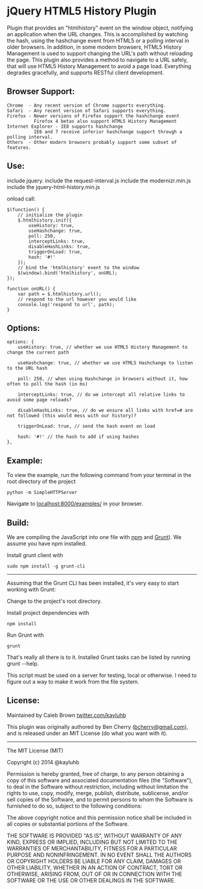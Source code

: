 jQuery HTML5 History Plugin
===========================

Plugin that provides an "htmlhistory" event on the window object, notifying an application when the URL changes.
This is accomplished by watching the hash, using the hashchange event from HTML5 or a polling interval in older browsers.
In addition, in some modern browsers, HTML5 History Management is used to support changing the URL's path without reloading the page.
This plugin also provides a method to navigate to a URL safely, that will use HTML5 History Management to avoid a page load.
Everything degrades gracefully, and supports RESTful client development.

Browser Support:
----------------

    Chrome  - Any recent version of Chrome supports everything.
    Safari  - Any recent version of Safari supports everything.
    Firefox - Newer versions of Firefox support the hashchange event
              Firefox 4 betas also support HTML5 History Management
    Internet Explorer - IE8 supports hashchange
              IE6 and 7 receive inferior hashchange support through a polling interval.
    Others  - Other modern browsers probably support some subset of features.


Use:
----

include jquery.
include the request-interval.js
include the modernizr.min.js
include the jquery-html-history.min.js

onload call:

    $(function() {
        // initialize the plugin
        $.htmlhistory.init({
            useHistory: true,
            useHashchange: true,
            poll: 250,
            interceptLinks: true,
            disableHashLinks: true,
            triggerOnLoad: true,
            hash: '#!'
        });
        // bind the 'htmlhistory' event to the window
        $(window).bind('htmlhistory', onURL);
    });

    function onURL() {
        var path = $.htmlhistory.url();
        // respond to the url however you would like
        console.log('respond to url', path);
    }


Options:
--------

    options: {
        useHistory: true, // whether we use HTML5 History Management to change the current path

        useHashchange: true, // whether we use HTML5 Hashchange to listen to the URL hash

        poll: 250, // when using Hashchange in browsers without it, how often to poll the hash (in ms)

        interceptLinks: true, // do we intercept all relative links to avoid some page reloads?

        disableHashLinks: true, // do we ensure all links with href=# are not followed (this would mess with our history)?

        triggerOnLoad: true, // send the hash event on load

        hash: '#!' // the hash to add if using hashes
    },

Example:
--------

To view the example, run the following command from your terminal in the root directory of the project

    python -m SimpleHTTPServer

Navigate to [localhost:8000/examples/](http://localhost:8000/examples/) in your browser.


Build:
-------

We are compiling the JavaScript into one file with [npm](https://www.npmjs.org/) and [Grunt](http://gruntjs.com/)).  We assume you have npm installed.

Install grunt client with

    sudo npm install -g grunt-cli

***

Assuming that the Grunt CLI has been installed, it's very easy to start working with Grunt:

Change to the project's root directory.

Install project dependencies with

    npm install

Run Grunt with

    grunt

That's really all there is to it. Installed Grunt tasks can be listed by running grunt --help.


This script must be used on a server for testing, local or otherwise.  I need to figure out a way to make it work from the file system.

License:
--------

Maintained by Caleb Brown [twitter.com/kayluhb](http://twitter.com/kayluhb)

This plugin was originally authored by Ben Cherry (bcherry@gmail.com), and is released under an MIT License (do what you want with it).


***

The MIT License (MIT)

Copyright (c) 2014 @kayluhb

Permission is hereby granted, free of charge, to any person obtaining a copy
of this software and associated documentation files (the "Software"), to deal
in the Software without restriction, including without limitation the rights
to use, copy, modify, merge, publish, distribute, sublicense, and/or sell
copies of the Software, and to permit persons to whom the Software is
furnished to do so, subject to the following conditions:

The above copyright notice and this permission notice shall be included in
all copies or substantial portions of the Software.

THE SOFTWARE IS PROVIDED "AS IS", WITHOUT WARRANTY OF ANY KIND, EXPRESS OR
IMPLIED, INCLUDING BUT NOT LIMITED TO THE WARRANTIES OF MERCHANTABILITY,
FITNESS FOR A PARTICULAR PURPOSE AND NONINFRINGEMENT. IN NO EVENT SHALL THE
AUTHORS OR COPYRIGHT HOLDERS BE LIABLE FOR ANY CLAIM, DAMAGES OR OTHER
LIABILITY, WHETHER IN AN ACTION OF CONTRACT, TORT OR OTHERWISE, ARISING FROM,
OUT OF OR IN CONNECTION WITH THE SOFTWARE OR THE USE OR OTHER DEALINGS IN
THE SOFTWARE.
